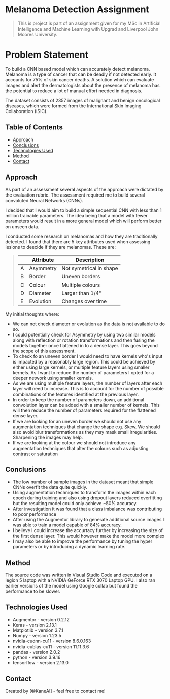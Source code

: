 # Melanoma Detection Assignment
> This is project is part of an assignment given for my MSc in Artificial Intelligence and Machine Learning with Upgrad and Liverpool John Moores University. 

# Problem Statement

To build a CNN based model which can accurately detect melanoma. Melanoma is a type of cancer that can be deadly if not detected early. It accounts for 75% of skin cancer deaths. A solution which can evaluate images and alert the dermatologists about the presence of melanoma has the potential to reduce a lot of manual effort needed in diagnosis.

The dataset consists of 2357 images of malignant and benign oncological diseases, which were formed from the International Skin Imaging Collaboration (ISIC).

## Table of Contents
* [Approach](#approach)
* [Conclusions](#conclusions)
* [Technologies Used](#technologies-used)
* [Method](#method)
* [Contact](#contact)

<!-- You can include any other section that is pertinent to your problem -->

## Approach
As part of an assessment several aspects of the approach were dictated by the evaluation rubric.  The assessment required me to build several convoluted Neural Networks (CNNs).

I decided that I would aim to build a simple sequential CNN with less than 1 million trainable parameters. The idea being that a model with fewer parameters would result in a more general model which will perform better on unseen data. 

I conducted some research on melanomas and how they are traditionally detected.  I found that there are 5 key attributes used when assessing lesions to deecide if they are melanomas.  These are:

>|   | Attribute | Description              |
>|---|-----------|--------------------------|
>| A | Asymmetry | Not symetrical in shape  |
>| B | Border    | Uneven borders           | 
>| C | Colour    | Multiple colours         |
>| D | Diameter  | Larger than 1/4"         |
>| E | Evolution | Changes over time        |

My initial thoughts where: 
- We can not check diameter or evolution as the data is not available to do so.
- I could potentially check for Asymmetry by using two similar models along with reflection or rotation transformations and then fusing the models together once flattened in to a dense layer. This goes beyond the scope of this assessment. 
- To check fo an uneven border I would need to have kernels who's input is impacted by a reasonably large region.  This could be achieved by either using large kernels, or multiple feature layers using smaller kernels.  As I want to reduce the number of parameters I opted for a deeper network using smaller kernels. 
- As we are using multiple feature layers, the number of layers after each layer will need to increase.  This is to account for the number of possible combinations of the features identified at the previous layer. 
- In order to keep the number of parameters down, an additional convolution layer can be added with a smaller number of kernels.  This will then reduce the number of parameters required for the flattened dense layer.
- If we are looking for an uneven border we should not use any augmentation techniques that change the shape e.g. Skew.  We should also avoid blur transformations as they may mask small irregularities. Sharpening the images may help.
- If we are looking at the colour we should not introduce any augmentation techniques that alter the colours such as adjusting contrast or saturation 


## Conclusions
- The low number of sample images in the dataset meant that simple CNNs overfit the data quite quickly.
- Using augmentation techniques to transform the images within each epoch during training and also using dropout layers reduced overfitting but the resulting model could only achieve ~50% accuracy.
- After investigation it was found that a class imbalance was contributing to poor performance
- After using the Augmentor library to generate additional source images I was able to train a model capable of 84% accuracy.
- I believe I could increase the accurtacy further by increasing the size of the first dense layer. This would however make the model more complex
- I may also be able to improve the performance by tuning the hyper parameters or by introducing a dynamic learning rate. 

## Method
The source code was written in Visual Studio Code and executed on a legion 5 laptop with a NVIDIA GeForce RTX 3070 Laptop GPU.  I also ran earlier versions of the model using Google collab but found the performance to be slower. 

## Technologies Used
- Augmentor - version 0.2.12
- Keras - version 2.13.1
- Matplotlib - version 3.7.1
- Numpy - version 1.23.5 
- nvidia-cudnn-cu11  - version 8.6.0.163
- nvidia-cublas-cu11  - version 11.11.3.6
- pandas - version 2.0.2
- python - version 3.9.16
- tensorflow - version 2.13.0

## Contact
Created by [@KaneAI] - feel free to contact me!


<!-- Optional -->
<!-- ## License -->
<!-- This project is open source and available under the [... License](). -->

<!-- You don't have to include all sections - just the one's relevant to your project -->